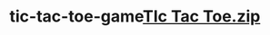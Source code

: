 # tic-tac-toe-game[TIc Tac Toe.zip](https://github.com/JyotiKumari11/tic-tac-toe-game/files/11597042/TIc.Tac.Toe.zip)
